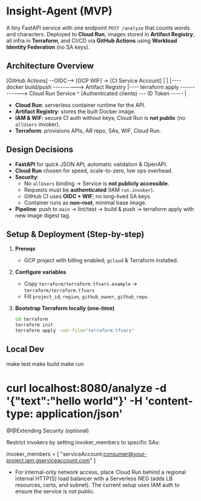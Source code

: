 # Insight-Agent (MVP)

A tiny FastAPI service with one endpoint `POST /analyze` that counts words and characters.
Deployed to **Cloud Run**, images stored in **Artifact Registry**, all infra in **Terraform**, and CI/CD via **GitHub Actions** using **Workload Identity Federation** (no SA keys).

## Architecture Overview

[GitHub Actions] --OIDC--> [GCP WIF] -> [CI Service Account]
| |
|---- docker build/push ----------> Artifact Registry
|---- terraform apply ------------> Cloud Run Service
^
(Authenticated clients) --- ID Token ----- |


- **Cloud Run**: serverless container runtime for the API.
- **Artifact Registry**: stores the built Docker image.
- **IAM & WIF**: secure CI auth without keys; Cloud Run is **not public** (no `allUsers` invoker).
- **Terraform**: provisions APIs, AR repo, SAs, WIF, Cloud Run.

## Design Decisions

- **FastAPI** for quick JSON API, automatic validation & OpenAPI.
- **Cloud Run** chosen for speed, scale-to-zero, low ops overhead.
- **Security**: 
  - No `allUsers` binding → Service is **not publicly accessible**.
  - Requests must be **authenticated** (IAM `run.invoker`).
  - GitHub CI uses **OIDC + WIF**; no long-lived SA keys.
  - Container runs as **non-root**, minimal base image.
- **Pipeline**: push to `main` → lint/test → build & push → terraform apply with new image digest tag.

## Setup & Deployment (Step-by-step)

1. **Prereqs**
   - GCP project with billing enabled; `gcloud` & Terraform installed.

2. **Configure variables**
   - Copy `terraform/terraform.tfvars.example` → `terraform/terraform.tfvars`
   - Fill `project_id`, `region`, `github_owner`, `github_repo`.

3. **Bootstrap Terraform locally (one-time)**
   ```bash
   cd terraform
   terraform init
   terraform apply -var-file="terraform.tfvars"
    ```

## Local Dev

make test
make build
make run
# curl localhost:8080/analyze -d '{"text":"hello world"}' -H 'content-type: application/json'

@@Extending Security (optional)

Restrict invokers by setting invoker_members to specific SAs:

invoker_members = [
  "serviceAccount:consumer@your-project.iam.gserviceaccount.com"
]


- For internal-only network access, place Cloud Run behind a regional internal HTTP(S) load balancer with a Serverless NEG (adds LB resources, certs, and subnet). The current setup uses IAM auth to ensure the service is not public.

